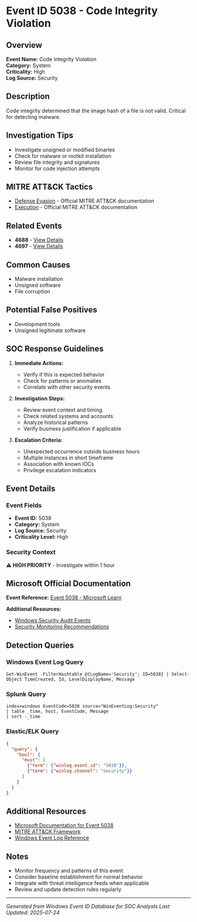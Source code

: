 # Event ID 5038 - Code Integrity Violation

## Overview
**Event Name:** Code Integrity Violation  
**Category:** System  
**Criticality:** High  
**Log Source:** Security  

## Description
Code integrity determined that the image hash of a file is not valid. Critical for detecting malware.

## Investigation Tips
- Investigate unsigned or modified binaries
- Check for malware or rootkit installation
- Review file integrity and signatures
- Monitor for code injection attempts

## MITRE ATT&CK Tactics
- [Defense Evasion](https://attack.mitre.org/tactics/TA0005/) - Official MITRE ATT&CK documentation
- [Execution](https://attack.mitre.org/tactics/TA0002/) - Official MITRE ATT&CK documentation

## Related Events
- **4688** - [View Details](4688.md)
- **4697** - [View Details](4697.md)

## Common Causes
- Malware installation
- Unsigned software
- File corruption

## Potential False Positives
- Development tools
- Unsigned legitimate software

## SOC Response Guidelines
1. **Immediate Actions:**
   - Verify if this is expected behavior
   - Check for patterns or anomalies
   - Correlate with other security events

2. **Investigation Steps:**
   - Review event context and timing
   - Check related systems and accounts
   - Analyze historical patterns
   - Verify business justification if applicable

3. **Escalation Criteria:**
   - Unexpected occurrence outside business hours
   - Multiple instances in short timeframe
   - Association with known IOCs
   - Privilege escalation indicators

## Event Details

### Event Fields
- **Event ID:** 5038
- **Category:** System
- **Log Source:** Security
- **Criticality Level:** High

### Security Context
⚠️ **HIGH PRIORITY** - Investigate within 1 hour

## Microsoft Official Documentation
**Event Reference:** [Event 5038 - Microsoft Learn](https://learn.microsoft.com/en-us/previous-versions/windows/it-pro/windows-10/security/threat-protection/auditing/event-5038)

**Additional Resources:**
- [Windows Security Audit Events](https://learn.microsoft.com/en-us/windows/security/threat-protection/auditing/audit-events)
- [Security Monitoring Recommendations](https://learn.microsoft.com/en-us/windows-server/identity/ad-ds/plan/appendix-l--events-to-monitor)

## Detection Queries

### Windows Event Log Query
```
Get-WinEvent -FilterHashtable @{LogName='Security'; ID=5038} | Select-Object TimeCreated, Id, LevelDisplayName, Message
```

### Splunk Query
```spl
index=windows EventCode=5038 source="WinEventLog:Security"
| table _time, host, EventCode, Message
| sort -_time
```

### Elastic/ELK Query
```json
{
  "query": {
    "bool": {
      "must": [
        {"term": {"winlog.event_id": "5038"}},
        {"term": {"winlog.channel": "Security"}}
      ]
    }
  }
}
```

## Additional Resources
- [Microsoft Documentation for Event 5038](https://docs.microsoft.com/en-us/windows/security/threat-protection/auditing/event-5038)
- [MITRE ATT&CK Framework](https://attack.mitre.org/)
- [Windows Event Log Reference](https://docs.microsoft.com/en-us/windows/win32/eventlog/event-logging)

## Notes
- Monitor frequency and patterns of this event
- Consider baseline establishment for normal behavior
- Integrate with threat intelligence feeds when applicable
- Review and update detection rules regularly

---
*Generated from Windows Event ID Database for SOC Analysts*
*Last Updated: 2025-07-24*
